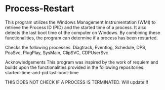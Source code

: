 # Process-Restart


This program utilizes the Windows Management Instrumentation (WMI) to retrieve the Process ID (PID) and the started time of a process. It also detects the last boot time of the computer on Windows. By combining these functionalities, the program can determine if a process has been restarted. 


Checks the following processes: Diagtrack, Eventlog, Schedule, DPS, PcaSvc, PlugPlay, SysMain, ClipSVC, CDPUserSvc

Acknowledgements
This program was inspired by the work of requiem and builds upon the functionalities provided in the following repositories:
started-time-and-pid
last-boot-time


THIS DOES NOT CHECK IF A PROCESS IS TERMINATED. Will update!!!
